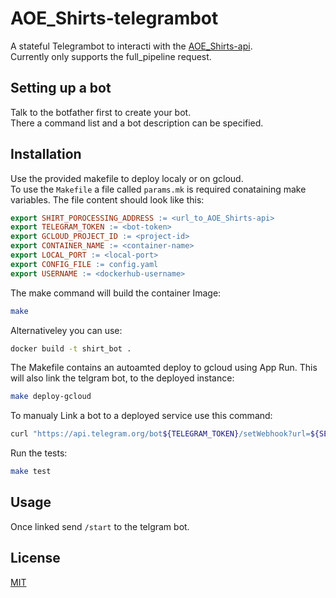 # AOE_Shirts-telegrambot

A stateful Telegrambot to interacti with the [AOE_Shirts-api](https://github.com/VincentSchmid/AOE_Shirts-api).  
Currently only supports the full_pipeline request.

## Setting up a bot
Talk to the botfather first to create your bot.  
There a command list and a bot description can be specified.

## Installation
Use  the provided makefile to deploy localy or on gcloud.  
To use the `Makefile` a file called `params.mk` is required conataining make variables. The file content should look like this:  

```Makefile
export SHIRT_POROCESSING_ADDRESS := <url_to_AOE_Shirts-api>
export TELEGRAM_TOKEN := <bot-token>
export GCLOUD_PROJECT_ID := <project-id>
export CONTAINER_NAME := <container-name>
export LOCAL_PORT := <local-port>
export CONFIG_FILE := config.yaml
export USERNAME := <dockerhub-username>
``` 
The make command will build the container Image:  

```bash
make
``` 
Alternativeley you can use:  
```bash
docker build -t shirt_bot .
```

The Makefile contains an autoamted deploy to gcloud using App Run. This will also link the telgram bot, to the deployed instance:
```bash
make deploy-gcloud
```

To manualy Link a bot to a deployed service use this command:
```bash
curl "https://api.telegram.org/bot${TELEGRAM_TOKEN}/setWebhook?url=${SERVICE_URL}"
```

Run the tests:
```bash
make test
```

## Usage
Once linked send `/start` to the telgram bot.

## License
[MIT](https://choosealicense.com/licenses/mit/)